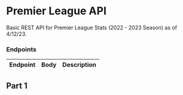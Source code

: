 # Premier League API
Basic REST API for Premier League Stats (2022 - 2023 Season) as of 4/12/23. 

### Endpoints 
| Endpoint | Body   | Description |
| ----------------------------- | --------------------------------------------------------------------------- | ----------------------------------------------------------------------------------------------- |

## Part 1 
